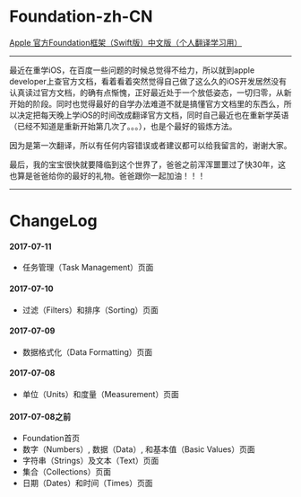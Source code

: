 # Foundation-zh-CN
[Apple 官方Foundation框架（Swift版）中文版（个人翻译学习用）](foundation.md)

---

最近在重学iOS，在百度一些问题的时候总觉得不给力，所以就到apple developer上查官方文档，看着看着突然觉得自己做了这么久的iOS开发居然没有认真读过官方文档，的确有点惭愧，正好最近处于一个放低姿态，一切归零，从新开始的阶段。同时也觉得最好的自学办法难道不就是搞懂官方文档里的东西么，所以决定把每天晚上学iOS的时间改成翻译官方文档，同时自己最近也在重新学英语（已经不知道是重新开始第几次了。。。），也是个最好的锻炼方法。

因为是第一次翻译，所以有任何内容错误或者建议都可以给我留言的，谢谢大家。

最后，我的宝宝很快就要降临到这个世界了，爸爸之前浑浑噩噩过了快30年，这也算是爸爸给你的最好的礼物。爸爸跟你一起加油！！！

---

# ChangeLog

#### 2017-07-11
- 任务管理（Task Management）页面

#### 2017-07-10
- 过滤（Filters）和排序（Sorting）页面

#### 2017-07-09
- 数据格式化（Data Formatting）页面

#### 2017-07-08
- 单位（Units）和度量（Measurement）页面

#### 2017-07-08之前
- Foundation首页
- 数字（Numbers）, 数据（Data）, 和基本值（Basic Values）页面
- 字符串（Strings）及文本（Text）页面
- 集合（Collections）页面
- 日期（Dates）和时间（Times）页面

